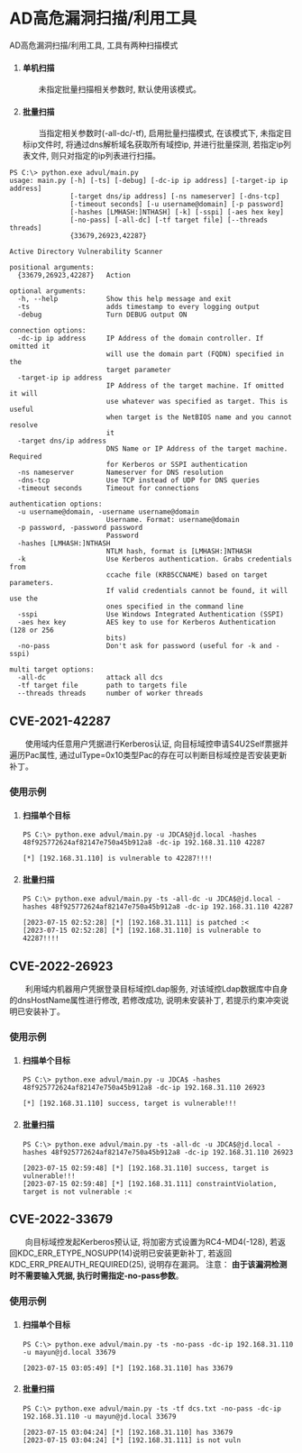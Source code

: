 # AD高危漏洞扫描/利用工具


AD高危漏洞扫描/利用工具, 工具有两种扫描模式
1. #### 单机扫描
   &emsp;&emsp;未指定批量扫描相关参数时, 默认使用该模式。
2. #### 批量扫描
    &emsp;&emsp;当指定相关参数时(-all-dc/-tf), 启用批量扫描模式, 在该模式下, 未指定目标ip文件时, 将通过dns解析域名获取所有域控ip, 并进行批量探测, 若指定ip列表文件, 则只对指定的ip列表进行扫描。

```text
PS C:\> python.exe advul/main.py 
usage: main.py [-h] [-ts] [-debug] [-dc-ip ip address] [-target-ip ip address]
               [-target dns/ip address] [-ns nameserver] [-dns-tcp]
               [-timeout seconds] [-u username@domain] [-p password]
               [-hashes [LMHASH:]NTHASH] [-k] [-sspi] [-aes hex key]
               [-no-pass] [-all-dc] [-tf target file] [--threads threads]
               {33679,26923,42287}

Active Directory Vulnerability Scanner

positional arguments:
  {33679,26923,42287}   Action

optional arguments:
  -h, --help            Show this help message and exit
  -ts                   adds timestamp to every logging output
  -debug                Turn DEBUG output ON

connection options:
  -dc-ip ip address     IP Address of the domain controller. If omitted it
                        will use the domain part (FQDN) specified in the
                        target parameter
  -target-ip ip address
                        IP Address of the target machine. If omitted it will
                        use whatever was specified as target. This is useful
                        when target is the NetBIOS name and you cannot resolve
                        it
  -target dns/ip address
                        DNS Name or IP Address of the target machine. Required
                        for Kerberos or SSPI authentication
  -ns nameserver        Nameserver for DNS resolution
  -dns-tcp              Use TCP instead of UDP for DNS queries
  -timeout seconds      Timeout for connections

authentication options:
  -u username@domain, -username username@domain
                        Username. Format: username@domain
  -p password, -password password
                        Password
  -hashes [LMHASH:]NTHASH
                        NTLM hash, format is [LMHASH:]NTHASH
  -k                    Use Kerberos authentication. Grabs credentials from
                        ccache file (KRB5CCNAME) based on target parameters.
                        If valid credentials cannot be found, it will use the
                        ones specified in the command line
  -sspi                 Use Windows Integrated Authentication (SSPI)
  -aes hex key          AES key to use for Kerberos Authentication (128 or 256
                        bits)
  -no-pass              Don't ask for password (useful for -k and -sspi)

multi target options:
  -all-dc               attack all dcs
  -tf target file       path to targets file
  --threads threads     number of worker threads

```

## CVE-2021-42287
   &emsp;&emsp;使用域内任意用户凭据进行Kerberos认证, 向目标域控申请S4U2Self票据并遍历Pac属性, 通过ulType=0x10类型Pac的存在可以判断目标域控是否安装更新补丁。
### 使用示例

1. #### 扫描单个目标
    ```text
    PS C:\> python.exe advul/main.py -u JDCA$@jd.local -hashes 48f925772624af82147e750a45b912a8 -dc-ip 192.168.31.110 42287 
    
    [*] [192.168.31.110] is vulnerable to 42287!!!!
    ```

2. #### 批量扫描
   ```text
   PS C:\> python.exe advul/main.py -ts -all-dc -u JDCA$@jd.local -hashes 48f925772624af82147e750a45b912a8 -dc-ip 192.168.31.110 42287 
   
   [2023-07-15 02:52:28] [*] [192.168.31.111] is patched :<
   [2023-07-15 02:52:28] [*] [192.168.31.110] is vulnerable to 42287!!!!
   ```

## CVE-2022-26923
   &emsp;&emsp;利用域内机器用户凭据登录目标域控Ldap服务, 对该域控Ldap数据库中自身的dnsHostName属性进行修改, 若修改成功, 说明未安装补丁, 若提示约束冲突说明已安装补丁。
### 使用示例

1. #### 扫描单个目标
   ```text
   PS C:\> python.exe advul/main.py -u JDCA$ -hashes 48f925772624af82147e750a45b912a8 -dc-ip 192.168.31.110 26923 
   
   [*] [192.168.31.110] success, target is vulnerable!!!
   ```
2. #### 批量扫描
   ```text
   PS C:\> python.exe advul/main.py -ts -all-dc -u JDCA$@jd.local -hashes 48f925772624af82147e750a45b912a8 -dc-ip 192.168.31.110 26923 

   [2023-07-15 02:59:48] [*] [192.168.31.110] success, target is vulnerable!!!
   [2023-07-15 02:59:48] [*] [192.168.31.111] constraintViolation, target is not vulnerable :<
   ```

## CVE-2022-33679
   &emsp;&emsp;向目标域控发起Kerberos预认证, 将加密方式设置为RC4-MD4(-128), 若返回KDC_ERR_ETYPE_NOSUPP(14)说明已安装更新补丁, 若返回KDC_ERR_PREAUTH_REQUIRED(25), 说明存在漏洞。
   注意： **由于该漏洞检测时不需要输入凭据, 执行时需指定-no-pass参数**。
### 使用示例

1. #### 扫描单个目标
   ```text
   PS C:\> python.exe advul/main.py -ts -no-pass -dc-ip 192.168.31.110 -u mayun@jd.local 33679 

   [2023-07-15 03:05:49] [*] [192.168.31.110] has 33679
   ```
2. #### 批量扫描
   ```text
   PS C:\> python.exe advul/main.py -ts -tf dcs.txt -no-pass -dc-ip 192.168.31.110 -u mayun@jd.local 33679 

   [2023-07-15 03:04:24] [*] [192.168.31.110] has 33679
   [2023-07-15 03:04:24] [*] [192.168.31.111] is not vuln
   ```
